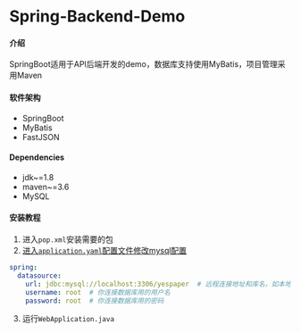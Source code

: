 # Spring-Backend-Demo

#### 介绍
SpringBoot适用于API后端开发的demo，数据库支持使用MyBatis，项目管理采用Maven

#### 软件架构
* SpringBoot
* MyBatis
* FastJSON

#### Dependencies
* jdk~=1.8
* maven~=3.6
* MySQL

#### 安装教程

1. 进入`pop.xml`安装需要的包
2. [进入`application.yaml`配置文件修改mysql配置](src/main/resources/application.yaml)
```yaml
spring:
  datasource:
    url: jdbc:mysql://localhost:3306/yespaper  # 远程连接地址和库名，如本地连接，只需修改“yespaper”为想连接库名即可
    username: root  # 你连接数据库用的用户名
    password: root  # 你连接数据库用的密码
```
3. 运行`WebApplication.java`

